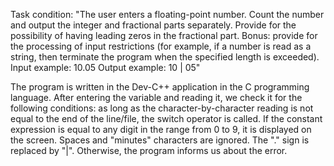 Task condition:
"The user enters a floating-point number. Count the number and output the integer and fractional parts separately. 
Provide for the possibility of having leading zeros in the fractional part.
Bonus: provide for the processing of input restrictions 
(for example, if a number is read as a string, then terminate the program when the specified length is exceeded).
Input example: 10.05
Output example: 10 | 05"

The program is written in the Dev-C++ application in the C programming language.
After entering the variable and reading it, we check it for the following conditions: 
as long as the character-by-character reading is not equal to the end of the line/file, the switch operator is called. 
If the constant expression is equal to any digit in the range from 0 to 9, it is displayed on the screen. 
Spaces and "minutes" characters are ignored. 
The "." sign is replaced by "|". Otherwise, the program informs us about the error.